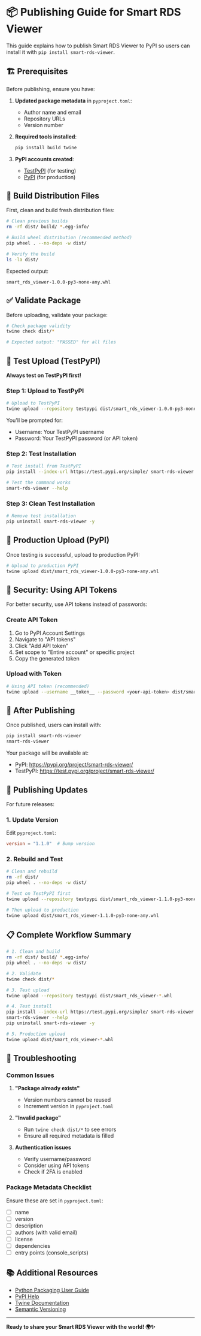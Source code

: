# 📦 Publishing Guide for Smart RDS Viewer

This guide explains how to publish Smart RDS Viewer to PyPI so users can install it with `pip install smart-rds-viewer`.

## 🏗️ Prerequisites

Before publishing, ensure you have:

1. **Updated package metadata** in `pyproject.toml`:
   - Author name and email
   - Repository URLs
   - Version number

2. **Required tools installed**:
   ```bash
   pip install build twine
   ```

3. **PyPI accounts created**:
   - [TestPyPI](https://test.pypi.org/account/register/) (for testing)
   - [PyPI](https://pypi.org/account/register/) (for production)

## 🔧 Build Distribution Files

First, clean and build fresh distribution files:

```bash
# Clean previous builds
rm -rf dist/ build/ *.egg-info/

# Build wheel distribution (recommended method)
pip wheel . --no-deps -w dist/

# Verify the build
ls -la dist/
```

Expected output:
```
smart_rds_viewer-1.0.0-py3-none-any.whl
```

## ✅ Validate Package

Before uploading, validate your package:

```bash
# Check package validity
twine check dist/*

# Expected output: "PASSED" for all files
```

## 🧪 Test Upload (TestPyPI)

**Always test on TestPyPI first!**

### Step 1: Upload to TestPyPI

```bash
# Upload to TestPyPI
twine upload --repository testpypi dist/smart_rds_viewer-1.0.0-py3-none-any.whl
```

You'll be prompted for:
- Username: Your TestPyPI username
- Password: Your TestPyPI password (or API token)

### Step 2: Test Installation

```bash
# Test install from TestPyPI
pip install --index-url https://test.pypi.org/simple/ smart-rds-viewer

# Test the command works
smart-rds-viewer --help
```

### Step 3: Clean Test Installation

```bash
# Remove test installation
pip uninstall smart-rds-viewer -y
```

## 🚀 Production Upload (PyPI)

Once testing is successful, upload to production PyPI:

```bash
# Upload to production PyPI
twine upload dist/smart_rds_viewer-1.0.0-py3-none-any.whl
```

## 🔐 Security: Using API Tokens

For better security, use API tokens instead of passwords:

### Create API Token

1. Go to PyPI Account Settings
2. Navigate to "API tokens"
3. Click "Add API token"
4. Set scope to "Entire account" or specific project
5. Copy the generated token

### Upload with Token

```bash
# Using API token (recommended)
twine upload --username __token__ --password <your-api-token> dist/smart_rds_viewer-1.0.0-py3-none-any.whl
```

## 🎉 After Publishing

Once published, users can install with:

```bash
pip install smart-rds-viewer
smart-rds-viewer
```

Your package will be available at:
- PyPI: https://pypi.org/project/smart-rds-viewer/
- TestPyPI: https://test.pypi.org/project/smart-rds-viewer/

## 🔄 Publishing Updates

For future releases:

### 1. Update Version

Edit `pyproject.toml`:
```toml
version = "1.1.0"  # Bump version
```

### 2. Rebuild and Test

```bash
# Clean and rebuild
rm -rf dist/
pip wheel . --no-deps -w dist/

# Test on TestPyPI first
twine upload --repository testpypi dist/smart_rds_viewer-1.1.0-py3-none-any.whl

# Then upload to production
twine upload dist/smart_rds_viewer-1.1.0-py3-none-any.whl
```

## 📋 Complete Workflow Summary

```bash
# 1. Clean and build
rm -rf dist/ build/ *.egg-info/
pip wheel . --no-deps -w dist/

# 2. Validate
twine check dist/*

# 3. Test upload
twine upload --repository testpypi dist/smart_rds_viewer-*.whl

# 4. Test install
pip install --index-url https://test.pypi.org/simple/ smart-rds-viewer
smart-rds-viewer --help
pip uninstall smart-rds-viewer -y

# 5. Production upload
twine upload dist/smart_rds_viewer-*.whl
```

## 🚨 Troubleshooting

### Common Issues

1. **"Package already exists"**
   - Version numbers cannot be reused
   - Increment version in `pyproject.toml`

2. **"Invalid package"**
   - Run `twine check dist/*` to see errors
   - Ensure all required metadata is filled

3. **Authentication issues**
   - Verify username/password
   - Consider using API tokens
   - Check if 2FA is enabled

### Package Metadata Checklist

Ensure these are set in `pyproject.toml`:
- [ ] name
- [ ] version
- [ ] description
- [ ] authors (with valid email)
- [ ] license
- [ ] dependencies
- [ ] entry points (console_scripts)

## 📚 Additional Resources

- [Python Packaging User Guide](https://packaging.python.org/)
- [PyPI Help](https://pypi.org/help/)
- [Twine Documentation](https://twine.readthedocs.io/)
- [Semantic Versioning](https://semver.org/)

---

**Ready to share your Smart RDS Viewer with the world! 🌍✨**